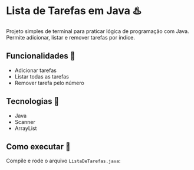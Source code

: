 # Lista de Tarefas em Java ♨️

Projeto simples de terminal para praticar lógica de programação com Java.  
Permite adicionar, listar e remover tarefas por índice.

## Funcionalidades 📝
- Adicionar tarefas
- Listar todas as tarefas
- Remover tarefa pelo número

## Tecnologias 👾
- Java
- Scanner
- ArrayList

## Como executar 📍
Compile e rode o arquivo `ListaDeTarefas.java`:
